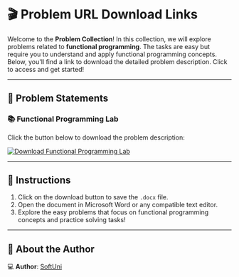 # 🎬 Problem URL Download Links

Welcome to the **Problem Collection**! In this collection, we will explore problems related to **functional programming**. The tasks are easy but require you to understand and apply functional programming concepts. Below, you'll find a link to download the detailed problem description. Click to access and get started!

---

## 📄 Problem Statements

### 📚 Functional Programming Lab
Click the button below to download the problem description:

[![Download Functional Programming Lab](https://img.shields.io/badge/Download-FunctionalProgrammingLab-purple?style=for-the-badge)](https://github.com/user-attachments/files/18551305/FunctionalProgrammingLab.docx)

---

## 📌 Instructions
1. Click on the download button to save the `.docx` file.
2. Open the document in Microsoft Word or any compatible text editor.
3. Explore the easy problems that focus on functional programming concepts and practice solving tasks!

---

## 👤 About the Author

💻 **Author**: [SoftUni](https://softuni.bg/)
